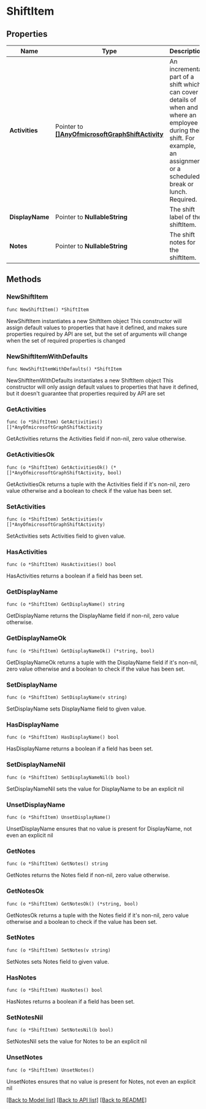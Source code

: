 # ShiftItem

## Properties

Name | Type | Description | Notes
------------ | ------------- | ------------- | -------------
**Activities** | Pointer to [**[]AnyOfmicrosoftGraphShiftActivity**](AnyOfmicrosoftGraphShiftActivity.md) | An incremental part of a shift which can cover details of when and where an employee is during their shift. For example, an assignment or a scheduled break or lunch. Required. | [optional] 
**DisplayName** | Pointer to **NullableString** | The shift label of the shiftItem. | [optional] 
**Notes** | Pointer to **NullableString** | The shift notes for the shiftItem. | [optional] 

## Methods

### NewShiftItem

`func NewShiftItem() *ShiftItem`

NewShiftItem instantiates a new ShiftItem object
This constructor will assign default values to properties that have it defined,
and makes sure properties required by API are set, but the set of arguments
will change when the set of required properties is changed

### NewShiftItemWithDefaults

`func NewShiftItemWithDefaults() *ShiftItem`

NewShiftItemWithDefaults instantiates a new ShiftItem object
This constructor will only assign default values to properties that have it defined,
but it doesn't guarantee that properties required by API are set

### GetActivities

`func (o *ShiftItem) GetActivities() []*AnyOfmicrosoftGraphShiftActivity`

GetActivities returns the Activities field if non-nil, zero value otherwise.

### GetActivitiesOk

`func (o *ShiftItem) GetActivitiesOk() (*[]*AnyOfmicrosoftGraphShiftActivity, bool)`

GetActivitiesOk returns a tuple with the Activities field if it's non-nil, zero value otherwise
and a boolean to check if the value has been set.

### SetActivities

`func (o *ShiftItem) SetActivities(v []*AnyOfmicrosoftGraphShiftActivity)`

SetActivities sets Activities field to given value.

### HasActivities

`func (o *ShiftItem) HasActivities() bool`

HasActivities returns a boolean if a field has been set.

### GetDisplayName

`func (o *ShiftItem) GetDisplayName() string`

GetDisplayName returns the DisplayName field if non-nil, zero value otherwise.

### GetDisplayNameOk

`func (o *ShiftItem) GetDisplayNameOk() (*string, bool)`

GetDisplayNameOk returns a tuple with the DisplayName field if it's non-nil, zero value otherwise
and a boolean to check if the value has been set.

### SetDisplayName

`func (o *ShiftItem) SetDisplayName(v string)`

SetDisplayName sets DisplayName field to given value.

### HasDisplayName

`func (o *ShiftItem) HasDisplayName() bool`

HasDisplayName returns a boolean if a field has been set.

### SetDisplayNameNil

`func (o *ShiftItem) SetDisplayNameNil(b bool)`

 SetDisplayNameNil sets the value for DisplayName to be an explicit nil

### UnsetDisplayName
`func (o *ShiftItem) UnsetDisplayName()`

UnsetDisplayName ensures that no value is present for DisplayName, not even an explicit nil
### GetNotes

`func (o *ShiftItem) GetNotes() string`

GetNotes returns the Notes field if non-nil, zero value otherwise.

### GetNotesOk

`func (o *ShiftItem) GetNotesOk() (*string, bool)`

GetNotesOk returns a tuple with the Notes field if it's non-nil, zero value otherwise
and a boolean to check if the value has been set.

### SetNotes

`func (o *ShiftItem) SetNotes(v string)`

SetNotes sets Notes field to given value.

### HasNotes

`func (o *ShiftItem) HasNotes() bool`

HasNotes returns a boolean if a field has been set.

### SetNotesNil

`func (o *ShiftItem) SetNotesNil(b bool)`

 SetNotesNil sets the value for Notes to be an explicit nil

### UnsetNotes
`func (o *ShiftItem) UnsetNotes()`

UnsetNotes ensures that no value is present for Notes, not even an explicit nil

[[Back to Model list]](../README.md#documentation-for-models) [[Back to API list]](../README.md#documentation-for-api-endpoints) [[Back to README]](../README.md)



